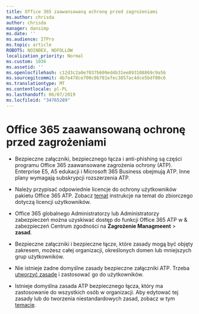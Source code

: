 ```yaml
---
title: Office 365 zaawansowaną ochronę przed zagrożeniami
ms.author: chrisda
author: chrisda
manager: dansimp
ms.date: ''
ms.audience: ITPro
ms.topic: article
ROBOTS: NOINDEX, NOFOLLOW
localization_priority: Normal
ms.custom: 1036
ms.assetid: ''
ms.openlocfilehash: c12d3c2a0e7037b609ed4b31ee893108869c9a56
ms.sourcegitcommit: 4b7e478ce700c0b781efec3857ac4dce5bdf00c6
ms.translationtype: MT
ms.contentlocale: pl-PL
ms.lasthandoff: 06/07/2019
ms.locfileid: "34765289"
---
```

# <a name="office-365-advanced-threat-protection"></a>Office 365 zaawansowaną ochronę przed zagrożeniami

- Bezpieczne załączniki, bezpiecznego łącza i anti-phishing są części programu Office 365 zaawansowane zagrożenia ochrony (ATP). Enterprise E5, A5 edukacji i Microsoft 365 Business obejmują ATP. Inne plany wymagają subskrypcji rozszerzenia ATP.

- Należy przypisać odpowiednie licencje do ochrony użytkowników pakietu Office 365 ATP. Zobacz [temat](https://docs.microsoft.com/office365/admin/subscriptions-and-billing/assign-licenses-to-users) instrukcje na temat do zbiorczego dotyczą licencji użytkowników.

- Office 365 globalnego Administratorzy lub Administratorzy zabezpieczeń można uzyskiwać dostęp do funkcji Office 365 ATP w & zabezpieczeń Centrum zgodności na **Zagrożenie Managmeent** \> **zasad**.

- Bezpieczne załączniki i bezpieczne łącze, które zasady mogą być objęty zakresem, możesz całej organizacji, określonych domen lub mniejszych grup użytkowników.

- Nie istnieje żadne domyślne zasady bezpieczne załączniki ATP. Trzeba [utworzyć zasadę](https://docs.microsoft.com/office365/securitycompliance/set-up-atp-safe-attachments-policies) i zastosować go do użytkowników.

- Istnieje domyślna zasada ATP bezpiecznego łącza, który ma zastosowanie do wszystkich osób w organizacji. Aby edytować tej zasady lub do tworzenia niestandardowych zasad, zobacz w tym [temacie](https://docs.microsoft.com/office365/securitycompliance/set-up-atp-safe-links-policies).
